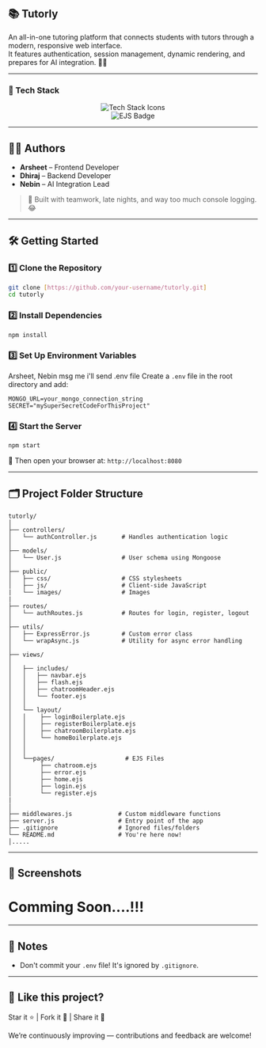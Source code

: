 ## 📚 Tutorly

An all-in-one tutoring platform that connects students with tutors through a modern, responsive web interface.  
It features authentication, session management, dynamic rendering, and prepares for AI integration. 🧠✨

---

### 🚀 Tech Stack

<div align="center">

<!-- Skillicons -->
<img src="https://skillicons.dev/icons?i=js,nodejs,express,mongodb,css" alt="Tech Stack Icons" />

<!-- Custom EJS Badge -->
<br/>
<img src="https://img.shields.io/badge/EJS-8C8C8C?style=for-the-badge&logo=javascript&logoColor=white" alt="EJS Badge"/>

</div>

---

## 👨‍💻 Authors
 
- **Arsheet** – Frontend Developer 
- **Dhiraj** – Backend Developer  
- **Nebin** – AI Integration Lead

> 💬 Built with teamwork, late nights, and way too much console logging. 😂

---

## 🛠️ Getting Started

### 1️⃣ Clone the Repository

```bash
git clone [https://github.com/your-username/tutorly.git]
cd tutorly
````

### 2️⃣ Install Dependencies

```bash
npm install
```

### 3️⃣ Set Up Environment Variables

Arsheet, Nebin msg me i'll send .env file
Create a `.env` file in the root directory and add:

```env
MONGO_URL=your_mongo_connection_string 
SECRET="mySuperSecretCodeForThisProject"
```

### 4️⃣ Start the Server

```bash
npm start
```

🔗 Then open your browser at: `http://localhost:8080`

---

## 🗂️ Project Folder Structure

```plaintext
tutorly/
│
├── controllers/
│   └── authController.js       # Handles authentication logic
│
├── models/
│   └── User.js                 # User schema using Mongoose
│
├── public/
│   ├── css/                    # CSS stylesheets
│   ├── js/                     # Client-side JavaScript
|   └── images/                 # Images                  
|
├── routes/
│   └── authRoutes.js           # Routes for login, register, logout
│
├── utils/
│   ├── ExpressError.js         # Custom error class
│   └── wrapAsync.js            # Utility for async error handling
│
├── views/
│   
│   ├── includes/
│   │   ├── navbar.ejs
│   │   ├── flash.ejs
│   │   ├── chatroomHeader.ejs
│   │   └── footer.ejs          
│   │   
│   └── layout/
│   │    ├── loginBoilerplate.ejs
│   │    ├── registerBoilerplate.ejs
│   │    ├── chatroomBoilerplate.ejs
│   │    └── homeBoilerplate.ejs
│   │
│   │
│   └──pages/                    # EJS Files
│        ├── chatroom.ejs
│        ├── error.ejs            
│        ├── home.ejs
│        ├── login.ejs
│        └── register.ejs
|
│
├── middlewares.js             # Custom middleware functions
├── server.js                  # Entry point of the app
├── .gitignore                 # Ignored files/folders
└── README.md                  # You're here now!
│.....

```

---

## 📸 Screenshots

# Comming Soon....!!!

---

## 📌 Notes

* Don't commit your `.env` file! It's ignored by `.gitignore`.

---

## 🌟 Like this project?

Star it ⭐ | Fork it 🍴 | Share it 💬

We’re continuously improving — contributions and feedback are welcome!

````

